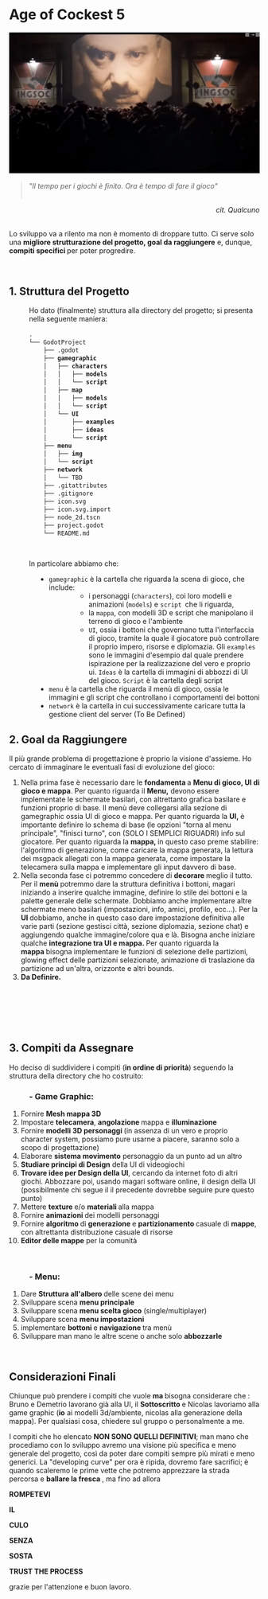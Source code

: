 <h1>Age of Cockest 5</h1>
<p><strong><img src="Big_Brother_1984.jpg" alt="" /></strong></p>
<blockquote><em>"Il tempo per i giochi &egrave; finito. Ora &egrave; tempo di fare il gioco"&nbsp; &nbsp; &nbsp; &nbsp;
        &nbsp; &nbsp; &nbsp; &nbsp; &nbsp; &nbsp; &nbsp; &nbsp; &nbsp; &nbsp; &nbsp; &nbsp; &nbsp; &nbsp; &nbsp; &nbsp;
        &nbsp; &nbsp; &nbsp; &nbsp; &nbsp;&nbsp;</em></blockquote>
<div style="text-align: right;"><em>cit. Qualcuno</em></div>
<div style="text-align: right;">&nbsp;</div>
<p>Lo sviluppo va a rilento ma non &egrave; momento di droppare tutto. Ci serve solo una <strong>migliore strutturazione
        del progetto, goal da raggiungere</strong> e, dunque, <strong>compiti specifici </strong>per poter progredire.
</p>
<p>&nbsp;</p>
<h2>1. Struttura del Progetto</h2>
<p style="padding-left: 40px;">Ho dato (finalmente) struttura alla directory del progetto; si presenta nella seguente
    maniera:</p>
<pre style="padding-left: 40px;"><code>.
└── GodotProject
    ├── .godot
    ├── <strong>gamegraphic</strong>
    │   ├── <strong>characters</strong>
    │   │   ├── <strong>models</strong>
    │   │   └── <strong>script</strong>
    │   ├── <strong>map</strong>
    │   │   ├── <strong>models</strong>
    │   │   └── <strong>script</strong>
    │   └── <strong>UI</strong>
    │       ├── <strong>examples</strong>
    │       ├── <strong>ideas</strong>
    │       └── <strong>script</strong>
    ├── <strong>menu</strong>
    │   ├── <strong>img</strong>
    │   └── <strong>script</strong>
    ├── <strong>network</strong>
    │   └── TBD
    ├── .gitattributes
    ├── .gitignore
    ├── icon.svg
    ├── icon.svg.import
    ├── node_2d.tscn
    ├── project.godot
  	└── README.md</code></pre>
<p style="padding-left: 40px;">&nbsp;</p>
<p style="padding-left: 40px;">In particolare abbiamo che:</p>
<ul style="padding-left: 80px;">
    <li><code>gamegraphic</code> &egrave; la cartella che riguarda la scena di gioco, che include:
        <ul style="padding-left: 80px;">
            <li>i personaggi (<code>characters</code>), coi loro modelli e animazioni (<code>models</code>) e
                <code>script </code>che li riguarda,</li>
            <li>la <code>mappa</code>, con modelli 3D e script che manipolano il terreno di gioco e l'ambiente</li>
            <li><code>UI</code>, ossia i bottoni che governano tutta l'interfaccia di gioco, tramite la quale il
                giocatore pu&ograve; controllare il proprio impero, risorse e diplomazia. Gli <code>examples</code> sono
                le immagini d'esempio dal quale prendere ispirazione per la realizzazione del vero e proprio ui.
                <code>Ideas</code> &egrave; la cartella di immagini di abbozzi di UI del gioco. <code>Script</code>
                &egrave; la cartella degli script</li>
        </ul>
    </li>
    <li><code>menu</code> &egrave; la cartella che riguarda il men&ugrave; di gioco, ossia le immagini e gli script che
        controllano i comportamenti dei bottoni</li>
    <li><code>network</code> &egrave; la cartella in cui successivamente caricare tutta la gestione client del server
        (To Be Defined)</li>
</ul>
<h2>2. Goal da Raggiungere</h2>
<p>Il pi&ugrave; grande problema di progettazione &egrave; proprio la visione d'assieme. Ho cercato di immaginare le
    eventuali fasi di evoluzione del gioco:</p>
<ol>
    <li>Nella prima fase &egrave; necessario dare le <strong>fondamenta </strong>a <strong>Menu di gioco, UI di gioco e
            mappa</strong>. Per quanto riguarda il <strong>Menu,</strong> devono essere implementate le schermate
        basilari, con altrettanto grafica basilare e funzioni proprio di base. Il men&ugrave; deve collegarsi alla
        sezione di gamegraphic ossia UI di gioco e mappa. Per quanto riguarda la <strong>UI,&nbsp;</strong>&egrave;
        importante definire lo schema di base (le opzioni "torna al menu principale", "finisci turno", con (SOLO I
        SEMPLICI RIGUADRI) info sul giocatore. Per quanto riguarda la <strong>mappa, </strong>in questo caso preme
        stabilire: l'algoritmo di generazione, come caricare la mappa generata, la lettura dei msgpack allegati con la
        mappa generata, come impostare la telecamera sulla mappa e implementare gli input davvero di base.</li>
    <li>Nella seconda fase ci potremmo concedere di <strong>decorare </strong>meglio il tutto.&nbsp; Per il
        <strong>men&ugrave; </strong>potremmo dare la struttura definitiva i bottoni, magari iniziando a inserire
        qualche immagine, definire lo stile dei bottoni e la palette generale delle schermate. Dobbiamo anche
        implementare altre schermate meno basilari (impostazioni, info, amici, profilo, ecc...). Per la
        <strong>UI&nbsp;</strong>dobbiamo, anche in questo caso dare impostazione definitiva alle varie parti (sezione
        gestisci citt&agrave;, sezione diplomazia, sezione chat) e aggiungendo qualche immagine/colore qua e l&agrave;.
        Bisogna anche iniziare qualche <strong>integrazione tra UI e mappa.&nbsp;</strong>Per quanto riguarda la
        <strong>mappa&nbsp;</strong>bisogna implementare le funzioni di selezione delle partizioni, glowing effect delle
        partizioni selezionate, animazione di traslazione da partizione ad un'altra, orizzonte e altri bounds.</li>
    <li><strong>Da Definire.</strong></li>
</ol>
<p>&nbsp;</p>
<p>&nbsp;</p>
<p>&nbsp;</p>
<h2>3. Compiti da Assegnare</h2>
<p>Ho deciso di suddividere i compiti (<strong>in ordine di priorit&agrave;</strong>) seguendo la struttura della
    directory che ho costruito:</p>
<h3 style="padding-left: 40px;">- Game Graphic:</h3>
<ol>
    <li>Fornire <strong>Mesh mappa 3D</strong></li>
    <li>Impostare <strong>telecamera</strong>, <strong>angolazione </strong>mappa e <strong>illuminazione</strong></li>
    <li>Fornire <strong>modelli 3D personaggi </strong>(in assenza di un vero e proprio character system, possiamo pure
        usarne a piacere, saranno solo a scopo di progettazione)</li>
    <li>Elaborare <strong>sistema movimento</strong> personaggio da un punto ad un altro&nbsp;</li>
    <li><strong>Studiare principi di Design</strong> della UI di videogiochi</li>
    <li><strong>Trovare idee per Design della UI</strong>, cercando da internet foto di altri giochi. Abbozzare poi,
        usando magari software online, il design della UI (possibilmente chi segue il il precedente dovrebbe seguire
        pure questo punto)</li>
    <li>Mettere <strong>texture </strong>e/o <strong>materiali </strong>alla mappa</li>
    <li>Fornire <strong>animazioni </strong>dei modelli personaggi</li>
    <li>Fornire <strong>algoritmo </strong>di <strong>generazione </strong>e <strong>partizionamento </strong>casuale di
        <strong>mappe</strong>, con altrettanta distribuzione casuale di risorse</li>
    <li><strong>Editor delle mappe</strong> per la comunit&agrave;</li>
</ol>
<p>&nbsp;</p>
<h3 style="padding-left: 40px;">- Menu:</h3>
<ol>
    <li>Dare <strong>Struttura all'albero </strong>delle scene dei menu</li>
    <li>Sviluppare scena <strong>menu principale</strong></li>
    <li>Sviluppare scena <strong>menu scelta gioco</strong> (single/multiplayer)</li>
    <li>Sviluppare scena <strong>menu impostazioni</strong></li>
    <li>implementare <strong>bottoni </strong>e <strong>navigazione </strong>tra men&ugrave;</li>
    <li>Sviluppare man mano le altre scene o anche solo <strong>abbozzarle</strong></li>
</ol>
<p>&nbsp;</p>
<h2>Considerazioni Finali</h2>
<p>Chiunque pu&ograve; prendere i compiti che vuole <strong>ma&nbsp;</strong>bisogna considerare che : Bruno e Demetrio
    lavorano gi&agrave; alla UI, il <strong>Sottoscritto </strong>e Nicolas lavoriamo alla game graphic
    (<strong>io</strong> ai modelli 3d/ambiente, nicolas alla generazione della mappa). Per qualsiasi cosa, chiedere sul
    gruppo o personalmente a me.</p>
<p>I compiti che ho elencato <strong>NON SONO QUELLI DEFINITIVI</strong>; man mano che procediamo con lo sviluppo avremo
    una visione pi&ugrave; specifica e meno generale del progetto, cos&igrave; da poter dare compiti sempre pi&ugrave;
    mirati e meno generici. La "developing curve" per ora &egrave; ripida, dovremo fare sacrifici; &egrave; quando
    scaleremo le prime vette che potremo apprezzare la strada percorsa e <strong>ballare la fresca </strong>, ma fino ad
    allora&nbsp;</p>
<p><strong>ROMPETEVI</strong></p>
<p><strong>IL</strong></p>
<p><strong>CULO</strong></p>
<p><strong>SENZA</strong></p>
<p><strong>SOSTA</strong></p>
<p><strong>TRUST THE PROCESS</strong></p>
<p>grazie per l'attenzione e buon lavoro.</p>
